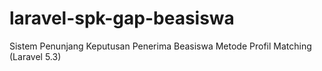 # laravel-spk-gap-beasiswa
Sistem Penunjang Keputusan Penerima Beasiswa Metode Profil Matching (Laravel 5.3)
